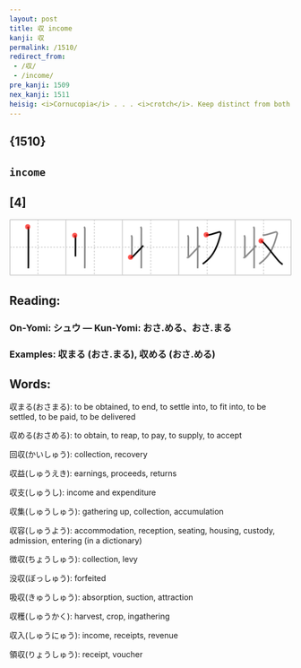 ```yaml
---
layout: post
title: 収 income
kanji: 収
permalink: /1510/
redirect_from:
 - /収/
 - /income/
pre_kanji: 1509
nex_kanji: 1511
heisig: <i>Cornucopia</i> . . . <i>crotch</i>. Keep distinct from both <i>fare</i> (Frame 1079) and <i>salary</i> (Frame 1449).
---
```


## {1510}

## `income`

## [4]

<div class="stroke"><img src="../images/E58F8E.png" /></div>

## Reading:

### On-Yomi: シュウ &mdash; Kun-Yomi: おさ.める、おさ.まる

### Examples: 収まる (おさ.まる), 収める (おさ.める)

## Words:

収まる(おさまる): to be obtained, to end, to settle into, to fit into, to be settled, to be paid, to be delivered

収める(おさめる): to obtain, to reap, to pay, to supply, to accept

回収(かいしゅう): collection, recovery

収益(しゅうえき): earnings, proceeds, returns

収支(しゅうし): income and expenditure

収集(しゅうしゅう): gathering up, collection, accumulation

収容(しゅうよう): accommodation, reception, seating, housing, custody, admission, entering (in a dictionary)

徴収(ちょうしゅう): collection, levy

没収(ぼっしゅう): forfeited

吸収(きゅうしゅう): absorption, suction, attraction

収穫(しゅうかく): harvest, crop, ingathering

収入(しゅうにゅう): income, receipts, revenue

領収(りょうしゅう): receipt, voucher
